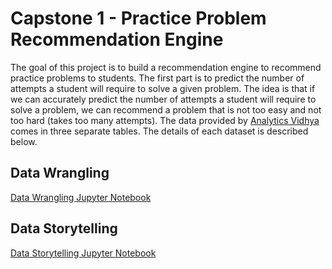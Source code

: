 # Capstone 1 - Practice Problem Recommendation Engine

The goal of this project is to build a recommendation engine to recommend practice problems to students. The first part is to predict the number of attempts a student will require to solve a given problem. The idea is that if we can accurately predict the number of attempts a student will require to solve a problem, we can recommend a problem that is not too easy and not too hard (takes too many attempts). The data provided by [Analytics Vidhya](https://datahack.analyticsvidhya.com/contest/practice-problem-recommendation-engine/) comes in three separate tables. The details of each dataset is described below.

## Data Wrangling

[Data Wrangling Jupyter Notebook](https://nbviewer.jupyter.org/github/Kennfucius/springboard/blob/master/RecommenderSystem_Capstone1/Data%20Munging.ipynb)


## Data Storytelling

[Data Storytelling Jupyter Notebook](https://nbviewer.jupyter.org/github/Kennfucius/springboard/blob/master/RecommenderSystem_Capstone1/Data%20Storytelling.ipynb)
